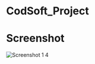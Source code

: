 # CodSoft_Project

# Screenshot
![Screenshot 1 4](https://github.com/user-attachments/assets/a8b5b889-3640-4aca-8bf0-980cdee6ed7e)
